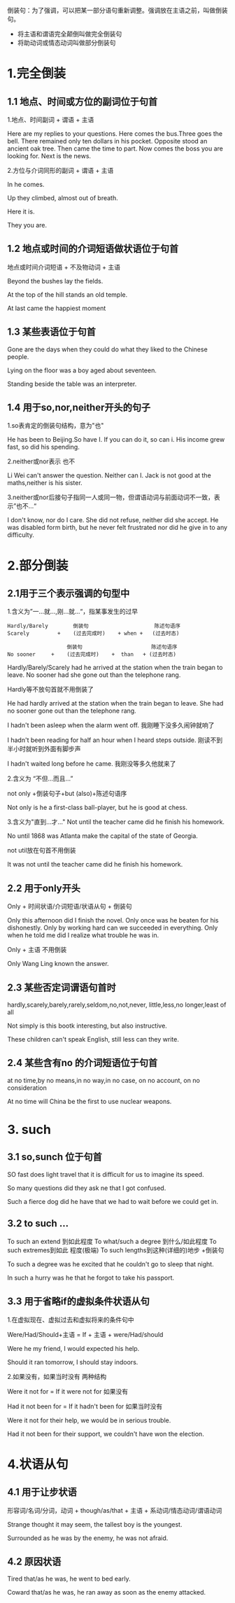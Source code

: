 倒装句：为了强调，可以把某一部分语句重新调整。强调放在主语之前，叫做倒装句。

* 将主语和谓语完全颠倒叫做完全倒装句
* 将助动词或情态动词叫做部分倒装句

# 1.完全倒装
## 1.1 地点、时间或方位的副词位于句首

1.地点、时间副词 + 谓语 + 主语

Here are my replies to your questions.
Here comes the bus.Three goes the bell.
There remained only ten dollars in his pocket.
Opposite stood an ancient oak tree.
Then came the time to part.
Now comes the boss you are looking for.
Next is the news.

2.方位与介词同形的副词 + 谓语 + 主语

In he comes.

Up they climbed, almost out of breath.

Here it is.

They you are.

## 1.2 地点或时间的介词短语做状语位于句首

地点或时间介词短语 + 不及物动词 + 主语

Beyond the bushes lay the fields.

At the top of the hill stands an old temple.

At last came the happiest moment

## 1.3 某些表语位于句首
Gone are the days when they could do what they liked to the Chinese people.

Lying on the floor was a boy aged about seventeen.

Standing beside the table was an interpreter.

## 1.4 用于so,nor,neither开头的句子
1.so表肯定的倒装句结构，意为"也"

He has been to Beijing.So have I.
If you can do it, so can i.
His income grew fast, so did his spending.

2.neither或nor表示 也不

Li Wei can't answer the question. Neither can I.
Jack is not good at the maths,neither is his sister.

3.neither或nor后接句子指同一人或同一物，但谓语动词与前面动词不一致，表示”也不...“

I don't know, nor do I care.
She did not refuse, neither did she accept.
He was disabled form birth, but he never felt frustrated nor did he give in to any difficulty.

# 2.部分倒装
## 2.1用于三个表示强调的句型中
1.含义为”一...就...,刚...就...“，指某事发生的过早

```
Hardly/Barely        倒装句                     陈述句语序
Scarely         +    (过去完成时)    + when +   (过去时态)
```

```
                   倒装句                      陈述句语序
No sooner     +    (过去完成时)    +  than   + (过去时态)
```

Hardly/Barely/Scarely had he arrived at the station when the train began to leave.
No sooner had she gone out than the telephone rang.

Hardly等不放句首就不用倒装了

He had hardly arrived at the station when the train began to leave.
She had no sooner gone out than the telephone rang.

I hadn't been asleep when the alarm went off. 我刚睡下没多久闹钟就响了

I hadn't been reading for half an hour when I heard steps outside.
刚读不到半小时就听到外面有脚步声

I hadn't waited long before he came. 我刚没等多久他就来了

2.含义为 “不但...而且...”

not only +倒装句子+but (also)+陈述句语序

Not only is he a first-class ball-player, but he is good at chess.

3.含义为"直到...才..."
 Not until the teacher came did he finish his homework.

No until 1868 was Atlanta make the capital of the state of Georgia.

not util放在句首不用倒装

It was not until the teacher came did he finish his homework.

## 2.2 用于only开头

Only + 时间状语/介词短语/状语从句 + 倒装句

Only this afternoon did I finish the novel.
Only once was he beaten for his dishonestly.
Only by working hard can we succeeded in everything.
Only when he told me did I realize what trouble he was in.

Only + 主语 不用倒装

Only Wang Ling known the answer.

## 2.3 某些否定词谓语句首时

hardly,scarely,barely,rarely,seldom,no,not,never, little,less,no longer,least of all

Not simply is this bootk interesting, but also instructive.

These children can't speak English, still less can they write.


## 2.4 某些含有no 的介词短语位于句首
at no time,by no means,in no way,in no case, on no account, on no consideration

At no time will China be the first to use nuclear weapons.

# 3. such
## 3.1 so,sunch 位于句首

SO fast does light travel that it is difficult for us to imagine its speed.

So many questions did they ask ne that I got confused.

Such a fierce dog did he have that we had to wait before we could get in.

## 3.2 to such ...
To such an extend 到如此程度 
To what/such a degree 到什么/如此程度
To such extremes到如此 程度(极端)
To such lengths到这种(详细的)地步    +倒装句

To such a degree was he excited that he couldn't go to sleep that night.

In such a hurry was he that he forgot to take his passport.

## 3.3 用于省略if的虚拟条件状语从句

1.在虚拟现在、虚拟过去和虚拟将来的条件句中

Were/Had/Should+主语 = If + 主语 + were/Had/should

Were he my friend, I would expected his help.

Should it ran tomorrow, I should stay indoors.

2.如果没有，如果当时没有  两种结构
 
Were it not for = If it were not for  如果没有

Had it not been for = If it hadn't been for  如果当时没有

Were it not for their help, we would be in serious trouble.

Had it not been for their support, we couldn't have won the election.

# 4.状语从句

## 4.1 用于让步状语

形容词/名词/分词，动词  + though/as/that + 主语 + 系动词/情态动词/谓语动词

Strange thought it may seem, the tallest boy is the youngest.

Surrounded as he was by the enemy, he was not afraid.

## 4.2 原因状语
Tired that/as he was, he went to bed early.

Coward that/as he was, he ran away as soon as the enemy attacked.